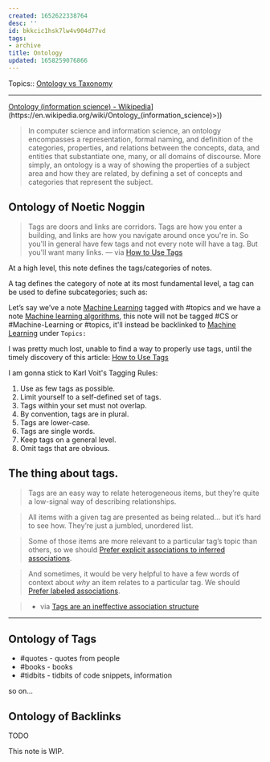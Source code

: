 ```yaml
---
created: 1652622338764
desc: ''
id: bkkcic1hsk7lw4v904d77vd
tags:
- archive
title: Ontology
updated: 1658259076866
---
```

   
Topics::  [Ontology vs Taxonomy](../archive/ontology%20vs%20taxonomy.md)   
   
   
---   
   
[Ontology (information science) - Wikipedia](<[https://en.wikipedia.org/wiki/Ontology_(information_science)>)](https://en.wikipedia.org/wiki/Ontology_(information_science)>))   
   
> In computer science and information science, an ontology encompasses a representation, formal naming, and definition of the categories, properties, and relations between the concepts, data, and entities that substantiate one, many, or all domains of discourse. More simply, an ontology is a way of showing the properties of a subject area and how they are related, by defining a set of concepts and categories that represent the subject.   
   
## Ontology of Noetic Noggin   
   
> Tags are doors and links are corridors. Tags are how you enter a building, and links are how you navigate around once you're in. So you'll in general have few tags and not every note will have a tag. But you'll want many links. — via [How to Use Tags](https://karl-voit.at/2022/01/29/How-to-Use-Tags/)   
   
At a high level, this note defines the tags/categories of notes.   
   
A tag defines the category of note at its most fundamental level, a tag can be used to define subcategories; such as:   
   
Let’s say we’ve a note [Machine Learning](../topics/machine%20learning.md) tagged with \#topics and we have a note [Machine learning algorithms](../devlog/machine%20learning%20algorithms.md), this note will not be tagged \#CS or \#Machine-Learning or \#topics, it'll instead be backlinked to [Machine Learning](../topics/machine%20learning.md) under `Topics:`   
   
I was pretty much lost, unable to find a way to properly use tags, until the timely discovery of this article: [How to Use Tags](https://karl-voit.at/2022/01/29/How-to-Use-Tags/)   
   
I am gonna stick to Karl Voit's Tagging Rules:   
   
1. Use as few tags as possible.   
2. Limit yourself to a self-defined set of tags.   
3. Tags within your set must not overlap.   
4. By convention, tags are in plural.   
5. Tags are lower-case.   
6. Tags are single words.   
7. Keep tags on a general level.   
8. Omit tags that are obvious.   
   
## The thing about tags.   
   
> Tags are an easy way to relate heterogeneous items, but they’re quite a low-signal way of describing relationships.   
   
> All items with a given tag are presented as being related… but it’s hard to see how. They’re just a jumbled, unordered list.   
   
> Some of those items are more relevant to a particular tag’s topic than others, so we should [Prefer explicit associations to inferred associations](https://notes.andymatuschak.org/z4RjXweCWNTdmHUFJpDCPmWVnwBEDbKviu9QJ).   
   
> And sometimes, it would be very helpful to have a few words of context about _why_ an item relates to a particular tag. We should [Prefer labeled associations](https://notes.andymatuschak.org/z7pGUpz2fQsHHUPbjThz85xXPvHwrmikAeYH4).   
   
> - via [Tags are an ineffective association structure](https://notes.andymatuschak.org/Tags_are_an_ineffective_association_structure)   
   
   
---   
   
## Ontology of Tags   
   
   
- \#quotes - quotes from people   
- \#books - books   
- \#tidbits - tidbits of code snippets, information   
   
so on...   
   
## Ontology of Backlinks   
   
TODO   
   
This note is WIP.